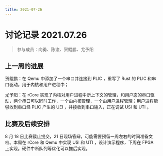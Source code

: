 ```yaml
---
title: 2021-07-26
---
```


# 讨论记录 2021.07.26

> 参与成员：向勇、陈渝、贺鲲鹏、尤予阳

## 上一周的进展

贺鲲鹏：在 Qemu 中添加了一个串口并连接到 PLIC ，重写了 Rust 的 PLIC 和串口驱动，用于内核和用户进程中；

尤予阳：在 rCore 实现了内核对用户进程中断上下文的管理，和用户态的串口驱动，两个串口可以同时工作，一个由内核管理，一个由用户进程管理；用户进程能够收到串口经 PLIC 产生的 UEI ，并接收到串口输入，正在调试 USI 和 UTI 。

## 比赛及后续安排

8 月 18 日比赛截止提交，21 日现场答辩，可能需要预留一周左右的时间准备文档。本周在 rCore 和 Qemu 中实现 USI 和 UTI ，设计演示程序，下周在 FPGA 上实现。硬件中断队列等优化可以推后实现。
